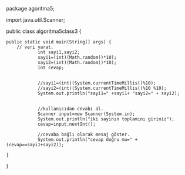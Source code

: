 package agoritma5;

import java.util.Scanner;

public class algoritma5class3 {

	public static void main(String[] args) {
		// veri yarat.
				int sayi1,sayi2;
				sayi1=(int)(Math.random()*10);
				sayi2=(int)(Math.random()*10);
				int cevap;
				
				
				//sayi1=(int)(System.currentTimeMillis()%10);
				//sayi2=(int)(System.currentTimeMillis()%10 %10);
				System.out.println("sayi1=" +sayi1+ "sayi2=" + sayi2);
				
				
				//kullanıcıdan cevabı al.
				Scanner input=new Scanner(System.in);
				System.out.println("iki sayının toplamını giriniz");
				cevap=input.nextInt();
				
				//cevaba bağlı olarak mesaj göster.
				System.out.println("cevap doğru mu=" + (cevap==sayi1+sayi2));

	}

}
